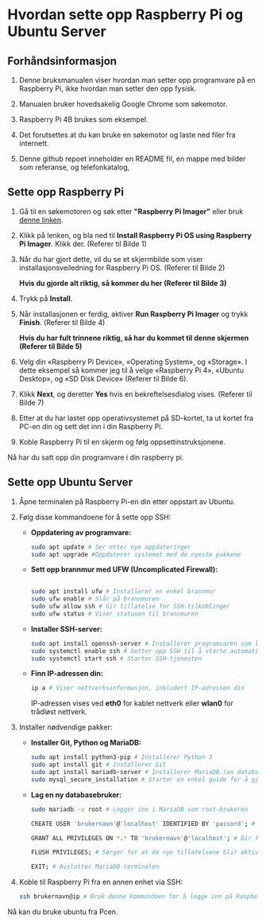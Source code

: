 # Hvordan sette opp Raspberry Pi og Ubuntu Server

## Forhåndsinformasjon
1. Denne bruksmanualen viser hvordan man setter opp programvare på en Raspberry Pi, ikke hvordan man setter den opp fysisk.

2. Manualen bruker hovedsakelig Google Chrome som søkemotor.
3. Raspberry Pi 4B brukes som eksempel.

4. Det forutsettes at du kan bruke en søkemotor og laste ned filer fra internett.

5. Denne github repoet inneholder en README fil, en mappe med bilder som referanse, og telefonkatalog,

## Sette opp Raspberry Pi
1. Gå til en søkemotoren og søk etter **"Raspberry Pi Imager"** eller bruk [denne linken](https://www.raspberrypi.com/software/).

2. Klikk på lenken, og bla ned til **Install Raspberry Pi OS using Raspberry Pi Imager**. Klikk der. (Referer til Bilde 1)
3. Når du har gjort dette, vil du se et skjermbilde som viser installasjonsveiledning for Raspberry Pi OS. (Referer til Bilde 2)

    **Hvis du gjorde alt riktig, så kommer du her (Referer til Bilde 3)**

4. Trykk på **Install**.
5. Når installasjonen er ferdig, aktiver **Run Raspberry Pi Imager** og trykk **Finish**. (Referer til Bilde 4)

    **Hvis du har fult trinnene riktig, så har du kommet til denne skjermen (Referer til Bilde 5)**

6. Velg din «Raspberry Pi Device», «Operating System», og «Storage». I dette eksempel så kommer jeg til å velge «Raspberry Pi 4», «Ubuntu Desktop», og «SD Disk Device» (Referer til Bilde 6). 

7. Klikk **Next**, og deretter **Yes** hvis en bekreftelsesdialog vises. (Referer til Bilde 7)

8. Etter at du har lastet opp operativsystemet på SD-kortet, ta ut kortet fra PC-en din og sett det inn i din Raspberry Pi.
9. Koble Raspberry Pi til en skjerm og følg oppsettinstruksjonene.

Nå har du satt opp din programvare i din raspberry pi.

## Sette opp Ubuntu Server
1. Åpne terminalen på Raspberry Pi-en din etter oppstart av Ubuntu.
2. Følg disse kommandoene for å sette opp SSH:
   - **Oppdatering av programvare:**
     ```bash
     sudo apt update # Ser etter nye oppdateringer
     sudo apt upgrade #Oppdaterer systemet med de nyeste pakkene
     ```
   - **Sett opp brannmur med UFW (Uncomplicated Firewall):**
     ```bash
      
     sudo apt install ufw # Installerer en enkel brannmur     
     sudo ufw enable # Slår på brannmuren
     sudo ufw allow ssh # Gir tillatelse for SSH-tilkoblinger
     sudo ufw status # Viser statusen til brannmuren
     ```
   - **Installer SSH-server:**
     ```bash
     sudo apt install openssh-server # Installerer programvaren som lar deg bruke SSH.
     sudo systemctl enable ssh # Setter opp SSH til å starte automatisk når Raspberry Pi starter
     sudo systemctl start ssh # Starter SSH-tjenesten
     ```
   - **Finn IP-adressen din:**
     ```bash
     ip a # Viser nettverksinformasjon, inkludert IP-adressen din
     ```
     IP-adressen vises ved **eth0** for kablet nettverk eller **wlan0** for trådløst nettverk.

3. Installer nødvendige pakker:
   - **Installer Git, Python og MariaDB:**
     ```bash
     sudo apt install python3-pip # Installerer Python 3
     sudo apt install git # Installerer Git
     sudo apt install mariadb-server # Installerer MariaDB (en database)
     sudo mysql_secure_installation # Starter en enkel guide for å gjøre MariaDB sikrere
     ```
   - **Lag en ny databasebruker:**
     ```bash
     sudo mariadb -u root # Logger inn i MariaDB som root-brukeren
     
     CREATE USER 'brukernavn'@'localhost' IDENTIFIED BY 'passord'; # Lager en ny databasebruker med et brukernavn og passord

     GRANT ALL PRIVILEGES ON *.* TO 'brukernavn'@'localhost'; # Gir full tilgang til databasen for den nye brukeren.

     FLUSH PRIVILEGES; # Sørger for at de nye tillatelsene blir aktivert

     EXIT; # Avslutter MariaDB-terminalen
     ```

4. Koble til Raspberry Pi fra en annen enhet via SSH:
   ```bash
   ssh brukernavn@ip # Bruk denne kommandoen for å logge inn på Raspberry Pi på en annen datamaskin ved å bruke Ip-adressen du fant tidligere.
  Nå kan du bruke ubuntu fra Pcen.